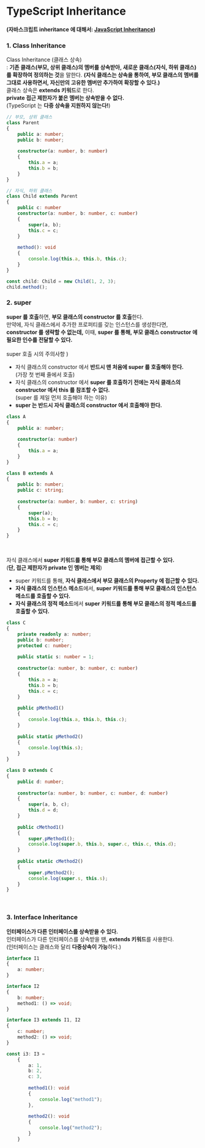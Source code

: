 # TypeScript Inheritance
#### (자바스크립트 inheritance 에 대해서: [JavaScript Inheritance](https://github.com/rlarkdals1202/JavaScript-Note/tree/master/Note/class))

### 1. Class Inheritance
Class Inheritance (클래스 상속)
<br>
: **기존 클래스(부모, 상위 클래스)의 멤버를 상속받아, 새로운 클래스(자식, 하위 클래스)를 확장하여 정의하는 것**을 말한다.
**(자식 클래스는 상속을 통하여, 부모 클래스의 멤버를 그대로 사용하면서, 자신만의 고유한 멤버만 추가하여 확장할 수 있다.)**
<br>
클래스 상속은 **extends 키워드**로 한다.<br>**private 접근 제한자가 붙은 멤버는 상속받을 수 없다.**
<br>
(TypeScript 는 **다중 상속을 지원하지 않는다!**)
```ts
// 부모, 상위 클래스
class Parent
{
    public a: number;
    public b: number;
    
    constructor(a: number, b: number)
    {
        this.a = a;
        this.b = b;
    }
}

// 자식, 하위 클래스
class Child extends Parent
{
    public c: number
    constructor(a: number, b: number, c: number)
    {
        super(a, b);
        this.c = c;
    }
    
    method(): void
    {
        console.log(this.a, this.b, this.c);
    }
}

const child: Child = new Child(1, 2, 3);
child.method();
```

### 2. super
**super 를 호출**하면, **부모 클래스의 constructor 를 호출**한다.
<br>
만약에, 자식 클래스에서 추가한 프로퍼티를 갖는 인스턴스를 생성한다면, **constructor 를 생략할 수 없는데,**
이때, **super 를 통해, 부모 클래스 constructor 에 필요한 인수를 전달할 수 있다.**
<br>
<br>
super 호출 시의 주의사항 )
* 자식 클래스의 constructor 에서 **반드시 맨 처음에 super 를 호출해야 한다.** <br> (가장 첫 번째 줄에서 호출)
* 자식 클래스의 constructor 에서 **super 를 호출하기 전에는 자식 클래스의 constructor 에서 this 를 참조할 수 없다.**<br>(super 를 제일 먼저 호출해야 하는 이유)
* **super 는 반드시 자식 클래스의 constructor 에서 호출해야 한다.**

```ts
class A
{
    public a: number;
    
    constructor(a: number)
    {
        this.a = a;
    }
}

class B extends A
{
    public b: number;
    public c: string;
    
    constructor(a: number, b: number, c: string)
    {
        super(a);
        this.b = b;
        this.c = c;
    }
}
```

<br>

자식 클래스에서 **super 키워드를 통해 부모 클래스의 멤버에 접근할 수 있다.**
<br>
(**단, 접근 제한자가 private 인 멤버는 제외**)
* super 키워드를 통해, **자식 클래스에서 부모 클래스의 Property 에 접근할 수 있다.**
* **자식 클래스의 인스턴스 메소드**에서, **super 키워드를 통해 부모 클래스의 인스턴스 메소드를 호출할 수 있다.**
* **자식 클래스의 정적 메소드**에서 **super 키워드를 통해 부모 클래스의 정적 메소드를 호출할 수 있다.**
```ts
class C
{
    private readonly a: number;
    public b: number;
    protected c: number;
    
    public static s: number = 1;
    
    constructor(a: number, b: number, c: number)
    {
        this.a = a;
        this.b = b;
        this.c = c;
    }
    
    public pMethod1()
    {
        console.log(this.a, this.b, this.c);
    }
    
    public static pMethod2()
    {
        console.log(this.s);
    }
}

class D extends C
{
    public d: number;
    
    constructor(a: number, b: number, c: number, d: number)
    {
        super(a, b, c);
        this.d = d;
    }
    
    public cMethod1()
    {
        super.pMethod1();
        console.log(super.b, this.b, super.c, this.c, this.d);
    }
    
    public static cMethod2()
    {
        super.pMethod2();
        console.log(super.s, this.s);
    }
}
```

<br>


### 3. Interface Inheritance
**인터페이스가 다른 인터페이스를 상속받을 수 있다.**
<br>
인터페이스가 다른 인터페이스를 상속받을 땐, **extends 키워드**를 사용한다.
<br>
(인터페이스는 클래스와 달리 **다중상속이 가능**하다.)
```ts
interface I1
{
    a: number;
}

interface I2
{
    b: number;
    method1: () => void;
}

interface I3 extends I1, I2
{
    c: number;
    method2: () => void;
}

const i3: I3 =
    {
        a: 1,
        b: 2,
        c: 3,
        
        method1(): void
        {
            console.log("method1");
        },
        
        method2(): void
        {
            console.log("method2");
        }
    }
```